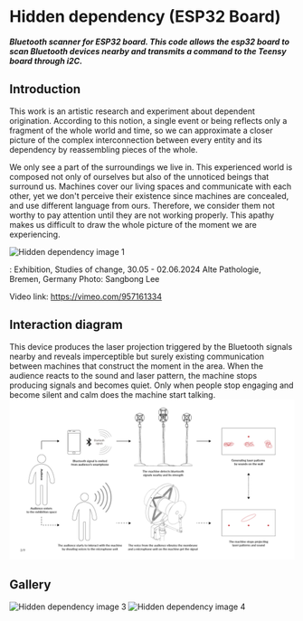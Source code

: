 # Hidden dependency (ESP32 Board)

**_Bluetooth scanner for ESP32 board. This code allows the esp32 board to scan Bluetooth devices nearby and transmits a command to the Teensy board through i2C._**

## Introduction

This work is an artistic research and experiment about dependent origination. According to this notion, a single event or being reflects only a fragment of the whole world and time, so we can approximate a closer picture of the complex interconnection between every entity and its dependency by reassembling pieces of the whole.

We only see a part of the surroundings we live in. This experienced world is composed not only of ourselves but also of the unnoticed beings that surround us. Machines cover our living spaces and communicate with each other, yet we don't perceive their existence since machines are concealed, and use different language from ours. Therefore, we consider them not worthy to pay attention until they are not working properly. This apathy makes us difficult to draw the whole picture of the moment we are experiencing.

![Hidden dependency image 1](https://github.com/sangbongyi/Hidden-dependency_Teensy4.0/blob/bdb2c83e4cc6f38d191d2d059ad9f9abcb4df117/assets/images/image_1.png)

: Exhibition, Studies of change, 30.05 - 02.06.2024 Alte Pathologie, Bremen, Germany Photo: Sangbong Lee

Video link: https://vimeo.com/957161334

## Interaction diagram
This device produces the laser projection triggered by the Bluetooth signals nearby and reveals imperceptible but surely existing communication between machines that construct the moment in the area. When the audience reacts to the sound and laser pattern, the machine stops producing signals and becomes quiet. Only when people stop engaging and become silent and calm does the machine start talking.
![Hidden dependency image 2](https://github.com/sangbongyi/Hidden-dependency_Teensy4.0/blob/ed3f98adea96c3d75c222bfe309e434d9b766d10/assets/images/diagram_1_web.jpg)

## Gallery
![Hidden dependency image 3](https://github.com/sangbongyi/Hidden-dependency_Teensy4.0/blob/bdb2c83e4cc6f38d191d2d059ad9f9abcb4df117/assets/images/image_2.png)
![Hidden dependency image 4](https://github.com/sangbongyi/Hidden-dependency_Teensy4.0/blob/bdb2c83e4cc6f38d191d2d059ad9f9abcb4df117/assets/images/image_3.png)
